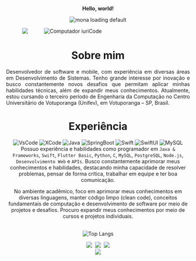 <p align="center"><b>Hello, world!</b></p>

<p align="center"><img width="90" height="90" src="https://github.githubassets.com/images/mona-loading-default.gif" alt="mona loading default" /></p>


<a target="_blank" rel="noopener noreferrer nofollow" href="https://raw.githubusercontent.com/MicaelliMedeiros/micaellimedeiros/master/image/computer-illustration.png"><img src="https://raw.githubusercontent.com/MicaelliMedeiros/micaellimedeiros/master/image/computer-illustration.png" width="400px" align="right" alt="Computador iuriCode" style="max-width: 100%;"></a>

<div align="center">
  <a href="https://github.com/oluuiss/github-contribution-stats/">
    <img src="https://github-contribution-stats.vercel.app/api/?username=oluuiss" />
  </a>
</div>



<div align="center">

     
# Sobre mim

<div class="txt" align="justify">
<!-- Software and mobile developer with experience in various areas of systems development. I have a strong interest in innovation and am always seeking new challenges that allow me to apply my technical skills and expand my knowledge. I am currently pursuing a degree  in Computer Engineering at the Centro Universitário de Votuporanga (Unifev), in Votuporanga - SP, Brazil. With a solid academic foundation and a proactive approach, I am open to new opportunities in the technology sector, aiming to contribute to the advancement of  impactful technological solutions. 
-->
Desenvolvedor de software e mobile, com experiência em diversas áreas em Desenvolvimento de Sistemas. Tenho grande interesse por inovação e busco constantemente novos desafios que permitam aplicar minhas habilidades técnicas, além de expandir meus conhecimentos.
Atualmente, estou cursando o terceiro período de Engenharia da Computação no Centro Universitário de Votuporanga (Unifev), em Votuporanga – SP, Brasil.

<div align="center">

# Experiência
<!--
I have experience and skills as a programmer, with an emphasis on `Java & Frameworks`, `Swift`, `Flutter`, `Python`, `C`, `MySQL`, `PostgreSQL`, `Node.js`, `Web development`, and `APIs`. I am constantly seeking to improve my knowledge and skills, highlighting my ability to solve problems, think critically, work in a team, and communicate effectively.
<!--
In the academic environment, I focus on improving my expertise in various programming languages, fundamental computing concepts, and software development through projects and challenges. Additionally, I strive to expand my knowledge continuously through courses and individual projects.
<!--
I am looking for new opportunities in the job market in the fields of Software Development, Mobile, and Back-end, with the goal of contributing to the advancement of innovative and impactful technological solutions. <br><br>
-->
<p align="center"><img src="https://upload.wikimedia.org/wikipedia/commons/thumb/9/9a/Visual_Studio_Code_1.35_icon.svg/512px-Visual_Studio_Code_1.35_icon.svg.png?20210804221519" title="VsCode" style="height: 20px;></p>
<p align="center">         <img src="https://developer.apple.com/assets/elements/icons/xcode-12/xcode-12-96x96_2x.png" title="XCode" style="height: 20px;></p>
<p align="center">          <img src="https://media.discordapp.net/attachments/1015195380071268352/1364193653907525642/8f473185-85b5-4af7-a7a4-d89ad18dcd06.png?ex=6808c7d8&is=68077658&hm=9e0e066352eddf2338e2b083a37073a00df8077580faf0fb224fac61aa79b6f0&=&format=webp&quality=lossless" title="Java" style="height: 20px;></p>
<p align="center">          <img src="https://upload.wikimedia.org/wikipedia/commons/thumb/7/79/Spring_Boot.svg/1200px-Spring_Boot.svg.png" title="SpringBoot" style="height: 20px;></p>
<p align="center">          <img src="https://cdn-icons-png.flaticon.com/512/5968/5968371.png" title="Swift" style="height: 20px;></p>
<p align="center">           <img src="https://media.discordapp.net/attachments/1015195380071268352/1364194166657122404/A9cSJEk3QHR0AAAAAElFTkSuQmCC.png?ex=6808c852&is=680776d2&hm=4d63c244c681dc0b34cec6ea8e4a37aae93bd8b46670b8f14edd2b617b393697&=&format=webp&quality=lossless" title="SwiftUI" style="height: 20px;></p>
<p align="center">           <img src="https://upload.wikimedia.org/wikipedia/labs/8/8e/Mysql_logo.png" title="MySQL" style="height: 20px;></p><br>

<br><p align="justify">Possuo experiência e habilidades como programador em `Java & Frameworks`, `Swift`, `Flutter Basic`, `Python`, `C`, `MySQL`, `PostgreSQL`, `Node.js`, `Desenvolvimento Web` e `APIs`. Busco constantemente aprimorar meus conhecimentos e habilidades, destacando minha capacidade de resolver problemas, pensar de forma crítica, trabalhar em equipe e ter boa comunicação.</p>
No ambiente acadêmico, foco em aprimorar meus conhecimentos em diversas linguagens, manter código limpo (clean code), conceitos fundamentais de computação e desenvolvimento de software por meio de projetos e desafios. Procuro expandir meus conhecimentos por meio de cursos e projetos individuais.
<br><br>
</div>

<div align="center">
  
![Top Langs](https://github-readme-stats.vercel.app/api/top-langs/?username=oluuiss&layout=compact)
</div>

<div align="center" dir="auto"> 
  <a href="https://www.linkedin.com/in/oluuiss/" rel="nofollow"><img src="https://camo.githubusercontent.com/7fee771b415a6f144501304c2c4074aa62a0dd96ddc0f8c0aafd95ac0af584c1/68747470733a2f2f696d672e736869656c64732e696f2f62616467652f2d4c696e6b6564496e2d2532333030373742353f7374796c653d666f722d7468652d6261646765266c6f676f3d6c696e6b6564696e266c6f676f436f6c6f723d7768697465" data-canonical-src="https://img.shields.io/badge/-LinkedIn-%230077B5?style=for-the-badge&amp;logo=linkedin&amp;logoColor=white" style="max-width: 100%;"></a>&nbsp;
    <a href="mailto:luispyim@gmail.com"><img src="https://camo.githubusercontent.com/8a15df73eefc8d613bab8230d8859b6328119607d14846dd1f1e0e9b526126b2/68747470733a2f2f696d672e736869656c64732e696f2f62616467652f2d476d61696c2d2532333333333f7374796c653d666f722d7468652d6261646765266c6f676f3d676d61696c266c6f676f436f6c6f723d7768697465" data-canonical-src="https://img.shields.io/badge/-Gmail-%23333?style=for-the-badge&amp;logo=gmail&amp;logoColor=white" style="max-width: 100%;"></a>&nbsp;
  <a href="https://instagram.com/oluuiss" rel="nofollow"><img src="https://camo.githubusercontent.com/cc8a4ea180871317216b7557a7a9b8f1b565ce74863323097aa367961c70de96/68747470733a2f2f696d672e736869656c64732e696f2f62616467652f2d496e7374616772616d2d2532334534343035463f7374796c653d666f722d7468652d6261646765266c6f676f3d696e7374616772616d266c6f676f436f6c6f723d7768697465" data-canonical-src="https://img.shields.io/badge/-Instagram-%23E4405F?style=for-the-badge&amp;logo=instagram&amp;logoColor=white" style="max-width: 100%;"></a>
</div>

<div id="visitors" align="center">
  <img src="https://visitor-badge.laobi.icu/badge?page_id=oluuiss.oluuiss&left_text=PROFILE%20VIEWS"  />
</div>

<!-- </div>
<!-- <div align="center">
<!--
<!-- # Skills
<!--
<!-- ### Languages
<!-- <div class="languages">
<!--     <img src="./images/languages/java.png" padding="5px" alt="java" title="Java" width="60px" height="60px">
<!--     <img src="./images/languages/swift.png" alt="swift" title="Swift" width="70px" height="60px">
<!--     <img src="./images/languages/angular.png" alt="angular" title="Angular" width="60px" height="60px">
<!--     <img src="./images/languages/flutter.png" alt="flutter" title="Flutter" width="60px" height="60px">
<!--     <img src="./images/languages/react.png" alt="react" title="React" width="60px" height="60px">
<!--     <img src="./images/languages/c.png" alt="c" title="C" width="60px" height="60px">
<!--     <img src="./images/languages/python.png" alt="python" title="Python" width="60px" height="60px">
<!--     <img src="./images/languages/JavaScript.png" alt="javascript" title="JavaScript" width="60px" height="60px">
<!--     <img src="./images/languages/php.png" alt="php" title="PHP" width="60px" height="60px">
<!--    </div>
<!--
<!-- ### Frameworks & Database
<!-- <div>
<!--     <img src="./images/frameworks/swiftui.png" alt="swiftui" title="Swift UI" width="60px" height="60px">
<!--     <img src="./images/frameworks/django.png" alt="django" title="Django" width="45px" height="45px">
<!--     <img src="./images/frameworks/spring-boot.png" alt="spring-boot" title="Spring Boot" width="60px" height="60px">
<!--     <img src="./images/database/mysql.png" alt="mysql" title="MySQL" width="60px" height="60px">
<!--     <img src="./images/database/postgreesql.png" alt="postgresql" title="PostgreSQL" width="60px" height="60px">
<!--     </div>
<!-- 
<!-- ### Tools
<!--
<!--  <div class="tools">
<!--    <img src="./images/tools/vscode.png" alt="vccode" title="Visual Studio Code" width="60px" height="60px">
<!--    <img src="./images/tools/intellij.png" alt="intellij" title="IntelliJ" width="60px" height="60px">
<!--    <img src="./images/tools/xcode.png" alt="xcode" title="X Code" width="60px" height="60px">
<!--     <img src="./images/tools/androidstudio.png" alt="androidstudio" title="Android Studio" width="60px" height="60px">
<!-- </div>
<!-- <div class="stats" align="center">
<!-- #
<!-- <img id="snake" src="https://raw.githubusercontent.com/oluuiss/oluuiss/output/snake.svg" alt="Snake animation" />
